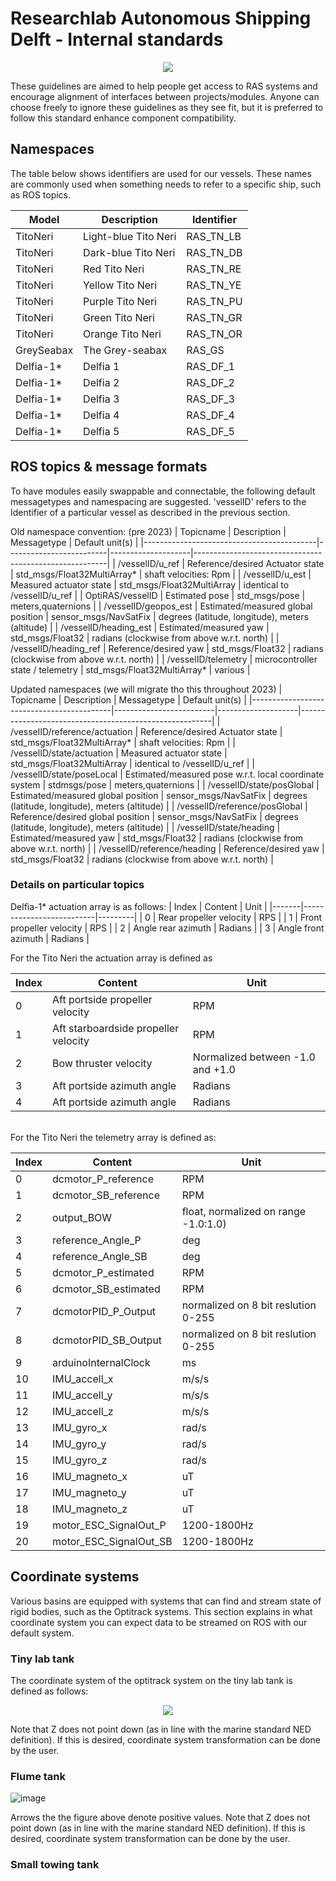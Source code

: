 # Researchlab Autonomous Shipping Delft - Internal standards

<p align="center">
  <img src="https://user-images.githubusercontent.com/5917472/225585663-8054c647-83d7-4b90-abb3-9ec3994ab30f.png" />
</p>

These guidelines are aimed to help people get access to RAS systems and encourage alignment of interfaces between projects/modules. Anyone can choose freely to ignore these guidelines as they see fit, but it is preferred to follow this standard enhance component compatibility.

## Namespaces 
The table below shows identifiers are used for our vessels. These names are commonly used when something needs to refer to a specific ship, such as ROS topics. 

| Model      | Description          | Identifier  |
|------------|----------------------|-------------|
| TitoNeri   | Light-blue Tito Neri | RAS\_TN\_LB |
| TitoNeri   | Dark-blue Tito Neri  | RAS\_TN\_DB |
| TitoNeri   | Red Tito Neri        | RAS\_TN\_RE |
| TitoNeri   | Yellow Tito Neri     | RAS\_TN\_YE |
| TitoNeri   | Purple Tito Neri     | RAS\_TN\_PU |
| TitoNeri   | Green Tito Neri      | RAS\_TN\_GR |
| TitoNeri   | Orange Tito Neri     | RAS\_TN\_OR |
| GreySeabax | The Grey-seabax      | RAS\_GS     |
| Delfia-1*  | Delfia 1             | RAS\_DF\_1  |
| Delfia-1*  | Delfia 2             | RAS\_DF\_2  |
| Delfia-1*  | Delfia 3             | RAS\_DF\_3  |
| Delfia-1*  | Delfia 4             | RAS\_DF\_4  |
| Delfia-1*  | Delfia 5             | RAS\_DF\_5  |

## ROS topics & message formats
To have modules easily swappable and connectable, the following default messagetypes and namespacing are suggested. 'vesselID' refers to the Identifier of a particular vessel as described in the previous section.

Old namespace convention: (pre 2023)
| Topicname                                  | Description             | Messagetype        | Default unit(s)                                        |
|-------------------------------------------|-------------------------|--------------------|--------------------------------------------------------|
| /vesselID/u_ref  | Reference/desired Actuator state  | std_msgs/Float32MultiArray* | shaft velocities: Rpm       |
| /vesselID/u_est | Measured actuator state | std_msgs/Float32MultiArray  | identical to /vesselID/u_ref |
| OptiRAS/vesselID | Estimated pose          | std_msgs/pose       | meters,quaternions   |
| /vesselID/geopos_est | Estimated/measured global position | sensor_msgs/NavSatFix      | degrees (latitude, longitude), meters (altitude)   |
| /vesselID/heading_est | Estimated/measured yaw | std_msgs/Float32 | radians (clockwise from above w.r.t. north) |
| /vesselID/heading_ref | Reference/desired yaw | std_msgs/Float32 | radians (clockwise from above w.r.t. north) |
| /vesselID/telemetry  | microcontroller state / telemetry  | std_msgs/Float32MultiArray* | various  |

Updated namespaces (we will migrate tho this throughout 2023)
| Topicname                                 | Description             | Messagetype        | Default unit(s)                                        |
|-------------------------------------------|-------------------------|--------------------|--------------------------------------------------------|
| /vesselID/reference/actuation  |  Reference/desired Actuator state     | std_msgs/Float32MultiArray* | shaft velocities: Rpm    |
| /vesselID/state/actuation | Measured actuator state | std_msgs/Float32MultiArray  | identical to /vesselID/u_ref |
| /vesselID/state/poseLocal | Estimated/measured pose w.r.t. local coordinate system    | stdmsgs/pose       | meters,quaternions    |
| /vesselID/state/posGlobal | Estimated/measured global position | sensor_msgs/NavSatFix      | degrees (latitude, longitude), meters (altitude)   |
| /vesselID/reference/posGlobal | Reference/desired global position | sensor_msgs/NavSatFix      | degrees (latitude, longitude), meters (altitude)   |
| /vesselID/state/heading | Estimated/measured yaw | std_msgs/Float32 | radians (clockwise from above w.r.t. north) |
| /vesselID/reference/heading | Reference/desired yaw | std_msgs/Float32 | radians (clockwise from above w.r.t. north) |

### Details on particular topics
Delfia-1* actuation array is as follows:
| Index | Content                  | Unit    |
|-------|--------------------------|---------|
| 0     | Rear propeller velocity  | RPS     |
| 1     | Front propeller velocity | RPS     |
| 2     | Angle rear azimuth       | Radians |
| 3     | Angle front azimuth      | Radians |
<br>

For the Tito Neri the actuation array is defined as 

| Index | Content                              | Unit                             |
|-------|--------------------------------------|----------------------------------|
| 0     | Aft portside propeller velocity      | RPM                              |
| 1     | Aft starboardside propeller velocity | RPM                              |
| 2     | Bow thruster velocity                | Normalized between -1.0 and +1.0 |
| 3     | Aft portside azimuth angle           | Radians                          |
| 4     | Aft portside azimuth angle           | Radians                          |

<br>
For the Tito Neri the telemetry array is defined as:

| Index | Content                   | Unit                                 |
|-------|---------------------------|--------------------------------------|
| 0     | dcmotor\_P\_reference     | RPM                                  |
| 1     | dcmotor\_SB\_reference    | RPM                                  |
| 2     | output\_BOW               | float, normalized on range -1.0:1.0) |
| 3     | reference\_Angle\_P       | deg                                  |
| 4     | reference\_Angle\_SB      | deg                                  |
| 5     | dcmotor\_P\_estimated     | RPM                                  |
| 6     | dcmotor\_SB\_estimated    | RPM                                  |
| 7     | dcmotorPID\_P\_Output     | normalized on 8 bit reslution 0-255  |
| 8     | dcmotorPID\_SB\_Output    | normalized on 8 bit reslution 0-255  |
| 9    | arduinoInternalClock      | ms                                   |
| 10    | IMU\_accell\_x            | m/s/s                                |
| 11    | IMU\_accell\_y            | m/s/s                                |
| 12    | IMU\_accell\_z            | m/s/s                                |
| 13    | IMU\_gyro\_x              | rad/s                                |
| 14    | IMU\_gyro\_y              | rad/s                                |
| 15    | IMU\_gyro\_z              | rad/s                                |
| 16    | IMU\_magneto\_x           | uT                                   |
| 17    | IMU\_magneto\_y           | uT                                   |
| 18    | IMU\_magneto\_z           | uT                                   |
| 19    | motor\_ESC\_SignalOut\_P  | 1200-1800Hz                          |
| 20    | motor\_ESC\_SignalOut\_SB | 1200-1800Hz                          |

## Coordinate systems
Various basins are equipped with systems that can find and stream state of rigid bodies, such as the Optitrack systems. This section explains in what coordinate system you can expect data to be streamed on ROS with our default system. 

### Tiny lab tank
The coordinate system of the optitrack system on the tiny lab tank is defined as follows:

<p align="center">
  <img src="https://user-images.githubusercontent.com/5917472/225598107-5fb8690f-e711-4db0-9817-42325f938185.jpg" />
</p>

Note that Z does not point down (as in line with the marine standard NED definition). If this is desired, coordinate system transformation can be done by the user.

### Flume tank
![image](https://user-images.githubusercontent.com/5917472/225601576-15fd108c-e240-41bf-ba62-5503a229fb05.png)

Arrows the the figure above denote positive values. Note that Z does not point down (as in line with the marine standard NED definition). If this is desired, coordinate system transformation can be done by the user.

### Small towing tank
